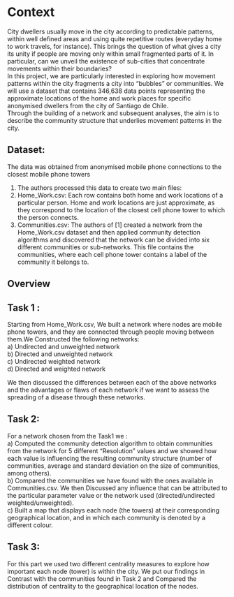 # Context
City dwellers usually move in the city according to predictable patterns, within well defined areas and using quite repetitive routes (everyday home to work travels, for instance). 
This brings the question of what gives a city its unity if people are moving only within small fragmented parts of it. In particular, can we unveil the existence of sub-cities that concentrate movements within their boundaries?
<br>
In this project, we are particularly interested in exploring how movement patterns within the city fragments a city into “bubbles” or communities. We will use a dataset that contains 346,638 data points representing the approximate locations of the home and work places for specific anonymised dwellers from the city of Santiago de Chile.
<br>
Through the building of a network and subsequent analyses, the aim is to describe the community structure that underlies movement patterns in the city.



## Dataset:
 The data was obtained from anonymised mobile phone connections to the closest mobile phone towers

1. The authors processed this data to create two main files:
1. Home_Work.csv: Each row contains both home and work locations of a particular person. Home and work locations are just approximate, as they correspond to the location of the closest cell phone tower to which the person connects.
2. Communities.csv: The authors of [1] created a network from the Home_Work.csv dataset and then applied community detection algorithms and discovered that the network can be divided into six different communities or sub-networks. This file contains the communities, where each cell phone tower contains a label of the community it belongs to.

## Overview 

## Task 1 :

Starting from Home_Work.csv, We built a network where nodes are mobile phone towers, and they are connected through people moving between them.We Constructed  the following networks:\
a) Undirected and unweighted network\
b) Directed and unweighted network\
c) Undirected weighted network\
d) Directed and weighted network

We then discussed the differences between each of the above networks and the advantages or flaws of each network if we want to assess the spreading of a disease through these networks.


## Task 2:
For a network chosen from the Task1 we :\
a) Computed the community detection algorithm  to obtain communities from the network for  5 different “Resolution” values and we showed how each value is influencing the resulting community structure (number of communities, average and standard deviation on the size of communities,
among others).\
b) Compared the communities we have found with the ones available in Communities.csv. We then Discussed any influence that can be attributed to the particular parameter value or the network used (directed/undirected weighted/unweighted).\
c) Built a map that displays each node (the towers) at their corresponding geographical location, and in which each community is denoted by a different colour.


## Task 3:
For this part we used two different centrality measures to explore how important each node (tower) is within the city. We put our findings  in Contrast with the communities found in Task 2 and  Compared the distribution of centrality to the geographical location of the nodes.
